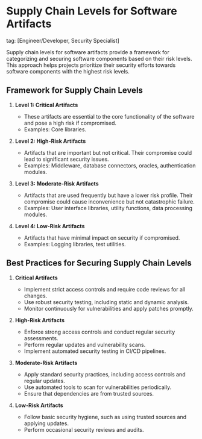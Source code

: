 # Supply Chain Levels for Software Artifacts
tag: [Engineer/Developer, Security Specialist]

Supply chain levels for software artifacts provide a framework for categorizing and securing software components based on their risk levels. This approach helps projects prioritize their security efforts towards software components with the highest risk levels.

## Framework for Supply Chain Levels

1. **Level 1: Critical Artifacts**
   - These artifacts are essential to the core functionality of the software and pose a high risk if compromised.
   - Examples: Core libraries.

2. **Level 2: High-Risk Artifacts**
   - Artifacts that are important but not critical. Their compromise could lead to significant security issues.
   - Examples: Middleware, database connectors, oracles, authentication modules.

3. **Level 3: Moderate-Risk Artifacts**
   - Artifacts that are used frequently but have a lower risk profile. Their compromise could cause inconvenience but not catastrophic failure.
   - Examples: User interface libraries, utility functions, data processing modules.

4. **Level 4: Low-Risk Artifacts**
   - Artifacts that have minimal impact on security if compromised.
   - Examples: Logging libraries, test utilities.

## Best Practices for Securing Supply Chain Levels

1. **Critical Artifacts**
   - Implement strict access controls and require code reviews for all changes.
   - Use robust security testing, including static and dynamic analysis.
   - Monitor continuously for vulnerabilities and apply patches promptly.

2. **High-Risk Artifacts**
   - Enforce strong access controls and conduct regular security assessments.
   - Perform regular updates and vulnerability scans.
   - Implement automated security testing in CI/CD pipelines.

3. **Moderate-Risk Artifacts**
   - Apply standard security practices, including access controls and regular updates.
   - Use automated tools to scan for vulnerabilities periodically.
   - Ensure that dependencies are from trusted sources.

4. **Low-Risk Artifacts**
   - Follow basic security hygiene, such as using trusted sources and applying updates.
   - Perform occasional security reviews and audits.

